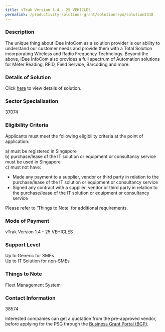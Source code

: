 ```yaml
---
title: vTrak Version 1.4 - 25 VEHICLES
permalink: /productivity-solutions-grant/solutionrepo/solution2318
---
```


### Description

The unique thing about iDee InfoCom as a solution provider is our ability to understand our customer needs and provide them with a Total Solution incorporating Wireless and Radio Frequency Technology. Beyond the above, iDee InfoCom also provides a full spectrum of Automation solutions for Meter Reading, RFID, Field Service, Barcoding and more.

### Details of Solution

Click <a href='IDEE INFOCOM PTE LTD' target='_blank' rel='noopener'>here</a> to view details of solution.

### Sector Specialisation

 37074 

### Eligibility Criteria

Applicants must meet the following eligibility criteria at the point of application:

a) must be registered in Singapore <br>
b) purchase/lease of the IT solution or equipment or consultancy service must be used in Singapore <br>
c) must not have:
- Made any payment to a supplier, vendor or third party in relation to the purchase/lease of the IT solution or equipment or consultancy service
- Signed any contract with a supplier, vendor or third party in relation to the purchase/lease of the IT solution or equipment or consultancy service

Please refer to 'Things to Note' for additional requirements.

### Mode of Payment
vTrak Version 1.4 - 25 VEHICLES

### Support Level
Up to Generic for SMEs <br>
Up to IT Solution for non-SMEs

### Things to Note
Fleet Management System

### Contact Information
38574

Interested companies can get a quotation from the pre-approved vendor, before applying for the PSG through the <a target='_blank' rel='noopener' href='https://www.businessgrants.gov.sg/'>Business Grant Portal (BGP)</a>.
